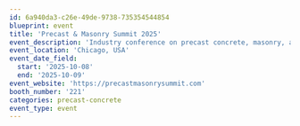 ```yaml
---
id: 6a940da3-c26e-49de-9738-735354544854
blueprint: event
title: 'Precast & Masonry Summit 2025'
event_description: 'Industry conference on precast concrete, masonry, and construction'
event_location: 'Chicago, USA'
event_date_field:
  start: '2025-10-08'
  end: '2025-10-09'
event_website: 'https://precastmasonrysummit.com'
booth_number: '221'
categories: precast-concrete
event_type: event
---
```

